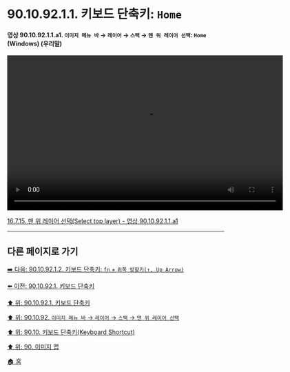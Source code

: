 # 90.10.92.1.1. 키보드 단축키: `Home`

<a id="90-10-92-01-01-a1"></a>

#### 영상 90.10.92.1.1.a1. `이미지 메뉴 바` → `레이어` → `스택` → `맨 위 레이어 선택`: `Home` (Windows) (우리말)
<video controls="controls" width="640" height="360" src="https://github.com/user-attachments/assets/aa0549b9-f29b-45a0-a89f-7d90486c0308"></video>

[16.7.15. 맨 위 레이어 선택(Select top layer) - 영상 90.10.92.1.1.a1](./16-07-15-select-top-layer.md#90-10-92-01-01-a1)

***

## 다른 페이지로 가기

[➡️ 다음: 90.10.92.1.2. 키보드 단축키: `fn` + `위쪽 방향키(↑, Up Arrow)`](./90-10-92-01-02-fn_up_arrow.md)

[⬅️ 이전: 90.10.92.1. 키보드 단축키](./90-10-92-01-00-keyboard_shortcut.md)

[⬆️ 위: 90.10.92.1. 키보드 단축키](./90-10-92-01-00-keyboard_shortcut.md)

[⬆️ 위: 90.10.92. `이미지 메뉴 바` → `레이어` → `스택` → `맨 위 레이어 선택`](./90-10-92-00-menu_layer_stack_select_top_layer.md)

[⬆️ 위: 90.10. 키보드 단축키(Keyboard Shortcut)](./90-10-00-keyboard_shortcut.md)

[⬆️ 위: 90. 이미지 맵](./90-00-image-map.md)

[🏠 홈](./00-home.md)